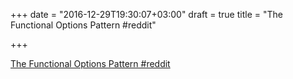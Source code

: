+++
date = "2016-12-29T19:30:07+03:00"
draft = true
title = "The Functional Options Pattern  #reddit"

+++

<p><a href="https://t.co/wg0eLxuVGy">The Functional Options Pattern  #reddit</a></p>
